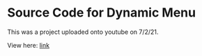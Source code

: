 # Source Code for Dynamic Menu

This was a project uploaded onto youtube on 7/2/21.

View here: [link](https://youtu.be/WNs5W7hVPSo)

